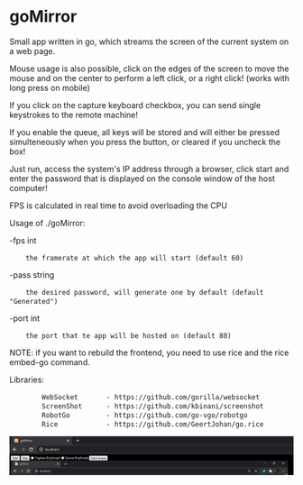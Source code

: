# goMirror

Small app written in go, which streams the screen of the current system on 
a web page.

Mouse usage is also possible, click on the edges of the screen to move the mouse
and on the center to perform a left click, or a right click! (works with long press on mobile)

If you click on the capture keyboard checkbox, you can send single keystrokes to the 
remote machine!

If you enable the queue, all keys will be stored and will either be pressed simulteneously
when you press the button, or cleared if you uncheck the box!

Just run, access the system's IP address through a browser, click start and enter the password
that is displayed on the console window of the host computer!

FPS is calculated in real time to avoid overloading the CPU

Usage of ./goMirror:

  -fps int

        the framerate at which the app will start (default 60)

  -pass string

        the desired password, will generate one by default (default "Generated")

  -port int

        the port that te app will be hosted on (default 80)


NOTE: if you want to rebuild the frontend, you need to use rice and the rice embed-go command.

Libraries:

            WebSocket       - https://github.com/gorilla/websocket
            ScreenShot      - https://github.com/kbinani/screenshot
            RobotGo         - https://github.com/go-vgo/robotgo
            Rice            - https://github.com/GeertJohan/go.rice

![Screenshot](/screenshot.png)
